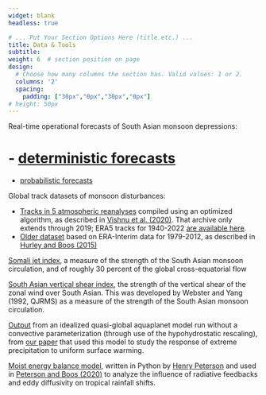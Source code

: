 ```yaml
---
widget: blank
headless: true

# ... Put Your Section Options Here (title etc.) ...
title: Data & Tools
subtitle:
weight: 6  # section position on page
design:
  # Choose how many columns the section has. Valid values: 1 or 2.
  columns: '2'
  spacing:
    padding: ["30px","0px","30px","0px"]
# height: 50px
---
```


Real-time operational forecasts of South Asian monsoon depressions:
# - [deterministic forecasts](https://worldmonsoons.org/LPStrackingSite/)
 - [probabilistic forecasts](https://worldmonsoons.org/LPStrackingSite/index_gefs.html)
  
Global track datasets of monsoon disturbances:
 - [Tracks in 5 atmospheric reanalyses](https://zenodo.org/record/3890646) compiled using an optimized algorithm, as described in [Vishnu et al. (2020)](http://boos.netlify.com/publication/vishnuetal2020).  That archive only extends through 2019; ERA5 tracks for 1940-2022 [are available here](https://portal.nersc.gov/cfs/m3310/VishnuEtAl_TrackDataset/).
 - [Older dataset](//worldmonsoons.org/global-monsoon-disturbance-track-dataset) based on ERA-Interim data for 1979-2012, as described in [Hurley and Boos (2015)](http://boos.netlify.com/publication/hurley2015)

[Somali jet index](http://worldmonsoons.org/vjetindex.html), a measure of the strength of the South Asian monsoon circulation, and of roughly 30 percent of the global cross-equatorial flow

[South Asian vertical shear index](http://worldmonsoons.org/WebsterYangIndex.html), the strength of the vertical shear of the zonal wind over South Asian.  This was developed by Webster and Yang (1992, QJRMS) as a measure of the strength of the South Asian monsoon circulation.
 
[Output](https://drive.google.com/drive/folders/1TRPDL6JkcLjgTHJL9Ib_Z4XuPyvNVIyY?usp=sharing) from an idealized quasi-global aquaplanet model run without a convective parameterization (through use of the hypohydrostatic rescaling), from [our paper](https://boos.netlify.com/publication/ogormanetal2020/) that used this model to study the response of extreme precipitation to uniform surface warming.

[Moist energy balance model](https://github.com/hgpeterson/mebm), written in Python by [Henry Peterson](https://climate-dynamics.org/people/hpeterson/) and used in [Peterson and Boos (2020)](https://www.nature.com/articles/s41612-020-0114-4) to analyze the influence of radiative feedbacks and eddy diffusivity on tropical rainfall shifts.


